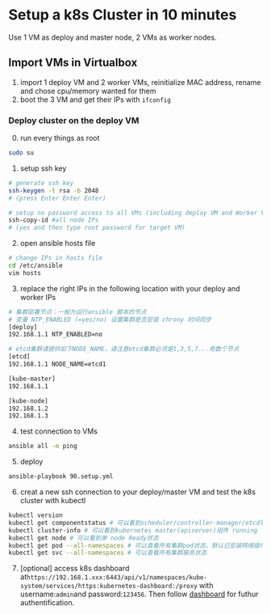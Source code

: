 # Setup a k8s Cluster in 10 minutes
Use 1 VM as deploy and master node, 2 VMs as worker nodes.

## Import VMs in Virtualbox
1. import 1 deploy VM and 2 worker VMs, reinitialize MAC address, rename and chose cpu/memory wanted for them
2. boot the 3 VM and get their IPs with `ifconfig`

### Deploy cluster on the deploy VM
0. run every things as root
```bash
sudo su
```
1. setup ssh key
```bash
# generate ssh key
ssh-keygen -t rsa -b 2048
# (press Enter Enter Enter)

# setup no password access to all VMs (including deploy VM and Worker VM)
ssh-copy-id #all node IPs
# (yes and then type root password for target VM)
```
2. open ansible hosts file
```bash
# change IPs in hosts file
cd /etc/ansible
vim hosts
```
3. replace the right IPs in the following location with your deploy and worker IPs
```bash
# 集群部署节点：一般为运行ansible 脚本的节点
# 变量 NTP_ENABLED (=yes/no) 设置集群是否安装 chrony 时间同步
[deploy]
192.168.1.1 NTP_ENABLED=no

# etcd集群请提供如下NODE_NAME，请注意etcd集群必须是1,3,5,7...奇数个节点
[etcd]
192.168.1.1 NODE_NAME=etcd1

[kube-master]
192.168.1.1

[kube-node]
192.168.1.2
192.168.1.3
```
4. test connection to VMs
```bash
ansible all -m ping
```
5. deploy
```bash
ansible-playbook 90.setup.yml
```
6. creat a new ssh connection to your deploy/master VM and test the k8s cluster with kubectl
```bash
kubectl version
kubectl get componentstatus # 可以看到scheduler/controller-manager/etcd等组件 Healthy
kubectl cluster-info # 可以看到kubernetes master(apiserver)组件 running
kubectl get node # 可以看到单 node Ready状态
kubectl get pod --all-namespaces # 可以查看所有集群pod状态，默认已安装网络插件、coredns、metrics-server等
kubectl get svc --all-namespaces # 可以查看所有集群服务状态
```

7. [optional] access k8s dashboard at`https://192.168.1.xxx:6443/api/v1/namespaces/kube-system/services/https:kubernetes-dashboard:/proxy`
with username:`admin`and password:`123456`. Then follow [dashboard](guide/dashboard.md) for futhur authentification.


